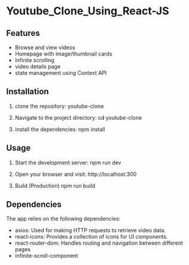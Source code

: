 # Youtube_Clone_Using_React-JS

## Features

- Browse and view videos
- Homepage with image/thumbnail cards
- Infinite scrolling 
- video details page
- state management using Context API


## Installation

1. clone the repository:
   youtube-clone

2. Navigate to the project directory:
   cd youtube-clone

3. install the dependencies:
   npm install

## Usage

1. Start the development server:
   npm run dev

2. Open your browser and visit:
   http://localhost:300
   
3. Build (Production)
   npm run build 
   
## Dependencies

The app relies on the following dependencies:

- axios: Used for making HTTP requests to retrieve video data.
- react-icons: Provides a collection of icons for UI components.
- react-router-dom: Handles routing and navigation between different pages
- infinite-scroll-component
